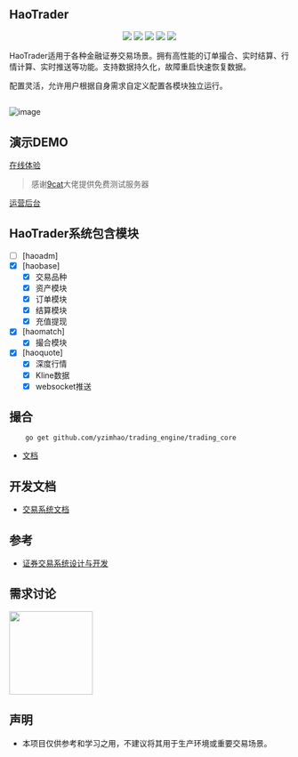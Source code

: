 ## HaoTrader
  
<p align="center">
    <img src="https://img.shields.io/github/stars/yzimhao/trading_engine?style=social">
    <img src="https://img.shields.io/github/forks/yzimhao/trading_engine?style=social">
	<img src="https://img.shields.io/github/issues/yzimhao/trading_engine">
	<img src="https://img.shields.io/github/repo-size/yzimhao/trading_engine">
	<img src="https://img.shields.io/github/license/yzimhao/trading_engine">
</p>

  HaoTrader适用于各种金融证券交易场景。拥有高性能的订单撮合、实时结算、行情计算、实时推送等功能。支持数据持久化，故障重启快速恢复数据。
  
  配置灵活，允许用户根据自身需求自定义配置各模块独立运行。
  

##
  ![image](https://github.com/yzimhao/trading_engine/blob/master/document/images/haotrader.png?raw=true)

## 演示DEMO
  <a href="http://144.91.108.90:20001/" target="_blank">在线体验</a> 
  > 感谢[9cat](https://github.com/9cat)大佬提供免费测试服务器 

  <a href="http://144.91.108.90:20010/admin/index" target="_blank">运营后台</a> 



## HaoTrader系统包含模块
  - [ ] [haoadm]
  - [x] [haobase]
    - [x] 交易品种
    - [x] 资产模块
    - [x] 订单模块
    - [x] 结算模块
    - [x] 充值提现

  - [x] [haomatch]
    - [x] 撮合模块

  - [x] [haoquote]
    - [x] 深度行情
    - [x] Kline数据
    - [x] websocket推送

## 撮合
```
    go get github.com/yzimhao/trading_engine/trading_core
```
- <a href="/document/match.md">文档</a>


## 开发文档
- <a href="https://yzimhao.github.io/trading_engine/">交易系统文档</a>



## 参考
- <a href="https://www.liaoxuefeng.com/article/1185272483766752" target="_blank">证券交易系统设计与开发</a>

## 需求讨论
   <img src="https://github.com/yzimhao/trading_engine/blob/master/document/images/wechat.jpg?raw=true" width = "150"/>

## 声明
- 本项目仅供参考和学习之用，不建议将其用于生产环境或重要交易场景。
